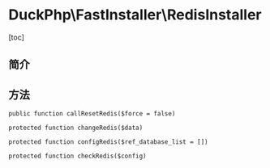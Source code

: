 # DuckPhp\FastInstaller\RedisInstaller

[toc]

## 简介

## 方法
    public function callResetRedis($force = false)

    protected function changeRedis($data)

    protected function configRedis($ref_database_list = [])

    protected function checkRedis($config)

